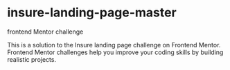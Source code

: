 # insure-landing-page-master
 frontend Mentor challenge

This is a solution to the Insure landing page challenge on Frontend Mentor. Frontend Mentor challenges help you improve your coding skills by building realistic projects.